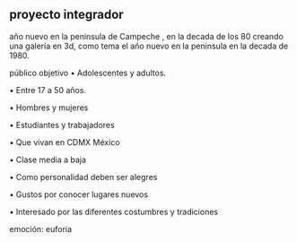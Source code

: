 proyecto integrador 
--------------------
año nuevo en la peninsula de Campeche  , en la decada de los 80
creando una galería en 3d, como tema el año nuevo en la peninsula en la decada de 1980.

público objetivo
•	Adolescentes y adultos.

•	Entre 17 a 50 años.

•	Hombres y mujeres

•	Estudiantes y trabajadores

•	Que vivan en CDMX México

•	Clase media a baja

•	Como personalidad deben ser alegres

•	Gustos por conocer lugares nuevos

•	Interesado por las diferentes costumbres y tradiciones 

emoción: euforia 

